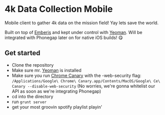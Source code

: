 # 4k Data Collection Mobile

Mobile client to gather 4k data on the mission field! Yay lets save the world.

Built on top of [Emberjs](http://emberjs.com/) and kept under control with [Yeoman](http://yeoman.io/). Will be integrated with Phonegap later on for native iOS builds! :yum:

## Get started

- Clone the repository
- Make sure mr. [Yeoman](http://yeoman.io/) is installed
- Make sure you run [Chrome Canary](https://www.google.com/intl/en/chrome/browser/canary.html) with the -web-security flag: `/Applications/Google\ Chrome\ Canary.app/Contents/MacOS/Google\ Ce\ Canary --disable-web-security` (No worries, we're gonna whitelist our API as soon as we're integrating Phonegap)
- cd into the directory
- run `grunt server`
- get your most groovin spotify playlist playin'
